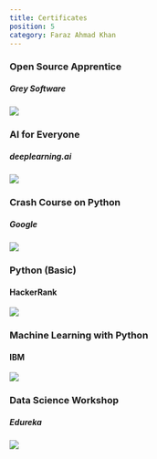 ```yaml
---
title: Certificates
position: 5
category: Faraz Ahmad Khan
---
```



### Open Source Apprentice
##### Grey Software
<img src="certificates/apprenticeshipCert-1.jpg" >

### AI for Everyone 
##### deeplearning.ai
<img src="certificates/AI_for_Everyone-1.jpg" >

### Crash Course on Python
##### Google
<img src="certificates/Google_pyhton-1.jpg" >

### Python (Basic)
#### HackerRank
<img src="certificates/hackerRank_python.png" >

### Machine Learning with Python
#### IBM
<img src="certificates/Machine_learning _Python-1.jpg" >

### Data Science Workshop
##### Edureka
<img src="certificates/Data_science_workshop-1.jpg" >

